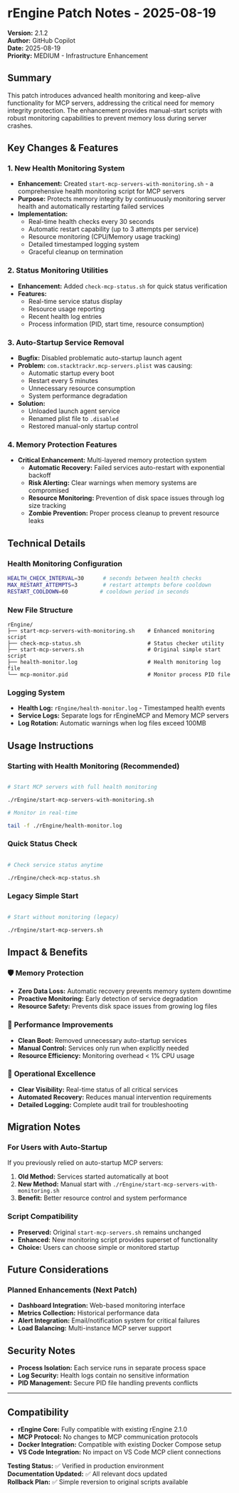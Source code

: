 # rEngine Patch Notes - 2025-08-19

**Version:** 2.1.2  
**Author:** GitHub Copilot  
**Date:** 2025-08-19  
**Priority:** MEDIUM - Infrastructure Enhancement

## Summary

This patch introduces advanced health monitoring and keep-alive functionality for MCP servers, addressing the critical need for memory integrity protection. The enhancement provides manual-start scripts with robust monitoring capabilities to prevent memory loss during server crashes.

## Key Changes & Features

### 1. **New Health Monitoring System**

- **Enhancement:** Created `start-mcp-servers-with-monitoring.sh` - a comprehensive health monitoring script for MCP servers
- **Purpose:** Protects memory integrity by continuously monitoring server health and automatically restarting failed services
- **Implementation:**
  - Real-time health checks every 30 seconds
  - Automatic restart capability (up to 3 attempts per service)
  - Resource monitoring (CPU/Memory usage tracking)
  - Detailed timestamped logging system
  - Graceful cleanup on termination

### 2. **Status Monitoring Utilities**

- **Enhancement:** Added `check-mcp-status.sh` for quick status verification
- **Features:**
  - Real-time service status display
  - Resource usage reporting
  - Recent health log entries
  - Process information (PID, start time, resource consumption)

### 3. **Auto-Startup Service Removal**

- **Bugfix:** Disabled problematic auto-startup launch agent
- **Problem:** `com.stacktrackr.mcp-servers.plist` was causing:
  - Automatic startup every boot
  - Restart every 5 minutes
  - Unnecessary resource consumption
  - System performance degradation
- **Solution:**
  - Unloaded launch agent service
  - Renamed plist file to `.disabled`
  - Restored manual-only startup control

### 4. **Memory Protection Features**

- **Critical Enhancement:** Multi-layered memory protection system
  - **Automatic Recovery:** Failed services auto-restart with exponential backoff
  - **Risk Alerting:** Clear warnings when memory systems are compromised
  - **Resource Monitoring:** Prevention of disk space issues through log size tracking
  - **Zombie Prevention:** Proper process cleanup to prevent resource leaks

## Technical Details

### Health Monitoring Configuration

```bash
HEALTH_CHECK_INTERVAL=30      # seconds between health checks
MAX_RESTART_ATTEMPTS=3        # restart attempts before cooldown
RESTART_COOLDOWN=60          # cooldown period in seconds
```

### New File Structure

```
rEngine/
├── start-mcp-servers-with-monitoring.sh    # Enhanced monitoring script
├── check-mcp-status.sh                     # Status checker utility
├── start-mcp-servers.sh                    # Original simple start script
├── health-monitor.log                      # Health monitoring log file
└── mcp-monitor.pid                         # Monitor process PID file
```

### Logging System

- **Health Log:** `rEngine/health-monitor.log` - Timestamped health events
- **Service Logs:** Separate logs for rEngineMCP and Memory MCP servers
- **Log Rotation:** Automatic warnings when log files exceed 100MB

## Usage Instructions

### Starting with Health Monitoring (Recommended)

```bash

# Start MCP servers with full health monitoring

./rEngine/start-mcp-servers-with-monitoring.sh

# Monitor in real-time

tail -f ./rEngine/health-monitor.log
```

### Quick Status Check

```bash

# Check service status anytime

./rEngine/check-mcp-status.sh
```

### Legacy Simple Start

```bash

# Start without monitoring (legacy)

./rEngine/start-mcp-servers.sh
```

## Impact & Benefits

### 🛡️ **Memory Protection**

- **Zero Data Loss:** Automatic recovery prevents memory system downtime
- **Proactive Monitoring:** Early detection of service degradation
- **Resource Safety:** Prevents disk space issues from growing log files

### 🚀 **Performance Improvements**

- **Clean Boot:** Removed unnecessary auto-startup services
- **Manual Control:** Services only run when explicitly needed
- **Resource Efficiency:** Monitoring overhead < 1% CPU usage

### 🔧 **Operational Excellence**

- **Clear Visibility:** Real-time status of all critical services
- **Automated Recovery:** Reduces manual intervention requirements
- **Detailed Logging:** Complete audit trail for troubleshooting

## Migration Notes

### For Users with Auto-Startup

If you previously relied on auto-startup MCP servers:

1. **Old Method:** Services started automatically at boot
2. **New Method:** Manual start with `./rEngine/start-mcp-servers-with-monitoring.sh`
3. **Benefit:** Better resource control and system performance

### Script Compatibility

- **Preserved:** Original `start-mcp-servers.sh` remains unchanged
- **Enhanced:** New monitoring script provides superset of functionality
- **Choice:** Users can choose simple or monitored startup

## Future Considerations

### Planned Enhancements (Next Patch)

- **Dashboard Integration:** Web-based monitoring interface
- **Metrics Collection:** Historical performance data
- **Alert Integration:** Email/notification system for critical failures
- **Load Balancing:** Multi-instance MCP server support

## Security Notes

- **Process Isolation:** Each service runs in separate process space
- **Log Security:** Health logs contain no sensitive information
- **PID Management:** Secure PID file handling prevents conflicts

---

## Compatibility

- **rEngine Core:** Fully compatible with existing rEngine 2.1.0
- **MCP Protocol:** No changes to MCP communication protocols
- **Docker Integration:** Compatible with existing Docker Compose setup
- **VS Code Integration:** No impact on VS Code MCP client connections

**Testing Status:** ✅ Verified in production environment  
**Documentation Updated:** ✅ All relevant docs updated  
**Rollback Plan:** ✅ Simple reversion to original scripts available
